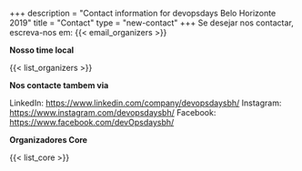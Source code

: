 +++
description = "Contact information for devopsdays Belo Horizonte 2019"
title = "Contact"
type = "new-contact"
+++
Se desejar nos contactar, escreva-nos em: {{< email_organizers >}}

**Nosso time local**

{{< list_organizers >}}

**Nos contacte tambem via**

LinkedIn: https://www.linkedin.com/company/devopsdaysbh/
Instagram: https://www.instagram.com/devopsdaysbh/
Facebook: https://www.facebook.com/devOpsdaysbh/

**Organizadores Core**

{{< list_core >}}